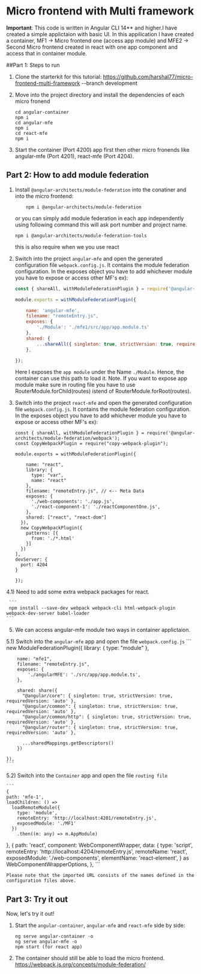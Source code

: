 # Micro frontend with Multi framework
**Important**: This code is written in Angular CLI 14** and higher.I have created a simple applictaion with basic UI. In this appilication I have created a container, MF1 -> Micro frontend one (access app module) and MFE2 -> Second Micro frontend created in react with one app component and access that in container module.

##Part 1: Steps to run

1. Clone the starterkit for this tutorial:
   https://github.com/harshal77/micro-frontend-multi-framework --branch development

2. Move into the project directory and install the dependencies of each micro fronend 

    ```
    cd angular-container
    npm i
    cd angular-mfe
    npm i
    cd react-mfe
    npm i
    ```

3. Start the container (Port 4200) app first then other micro fronends like angular-mfe (Port 4201), react-mfe (Port 4204).



## Part 2: How to add module federation


1. Install ``@angular-architects/module-federation`` into the conatiner and into the micro frontend:

    ```
        npm i @angular-architects/module-federation

    ```
    or you can simply add module federation in each app independently using following command this will ask port number and project name.
    
    ```
    npm i @angular-architects/module-federation-tools  
    ```
    this is also require when we you use react


3. Switch into the project ``angular-mfe`` and open the generated configuration file ``webpack.config.js``. It contains the module federation configuration. In the exposes object you have to add whichever module you have to expose or access other MF's ex):

    ```javascript
    const { shareAll, withModuleFederationPlugin } = require('@angular-architects/module-federation/webpack');

    module.exports = withModuleFederationPlugin({

        name: 'angular-mfe',
        filename: "remoteEntry.js",
        exposes: {
            './Module': './mfe1/src/app/app.module.ts'
        },
        shared: {
            ...shareAll({ singleton: true, strictVersion: true, requiredVersion: 'auto' }),
        },

    });
    ```

    Here I  exposes the ``app module`` under the Name ``./Module``. Hence, the container can use this path to load it.
    Note. If you want to expose app module make sure in routing file you have to use RouterModule.forChild(routes) istend of   RouterModule.forRoot(routes).

4. Switch into the project ``react-mfe`` and open the generated configuration file ``webpack.config.js``. It contains the module federation configuration. In the exposes object you have to add whichever module you have to expose or access other MF's ex):

    ```
    const { shareAll, withModuleFederationPlugin } = require('@angular-architects/module-federation/webpack');
    const CopyWebpackPlugin = require("copy-webpack-plugin");

    module.exports = withModuleFederationPlugin({

        name: "react",
        library: {
          type: "var",
          name: "react"
        },
        filename: "remoteEntry.js", // <-- Meta Data
        exposes: {
          './web-components': './app.js',
          './react-component-1': './reactComponentOne.js',
        },
        shared: ["react", "react-dom"]
      }),
      new CopyWebpackPlugin({
        patterns: [{
          from: './*.html'
        }]
      })
    ],
    devServer: {
      port: 4204
    }

    });
    ```
4.1) Need to add some extra webpack packages for react.

     ```
     npm install --save-dev webpack webpack-cli html-webpack-plugin webpack-dev-server babel-loader
    ```
    

5. We can access angular-mfe module two ways in container applictaion.

  
5.1) Switch into the ``angular-mfe`` app and open the file ``webpack.config.js``
    ```
    new ModuleFederationPlugin({
        library: { type: "module" },

        name: "mfe1",
        filename: "remoteEntry.js",
        exposes: {
            './angularMFE': './src/app/app.module.ts',
        },          

        shared: share({
          "@angular/core": { singleton: true, strictVersion: true, requiredVersion: 'auto' }, 
          "@angular/common": { singleton: true, strictVersion: true, requiredVersion: 'auto' }, 
          "@angular/common/http": { singleton: true, strictVersion: true, requiredVersion: 'auto' }, 
          "@angular/router": { singleton: true, strictVersion: true, requiredVersion: 'auto' },

          ...sharedMappings.getDescriptors()
        })
        
    }),
    ```


5.2) Switch into the ``Container`` app and open the file ``routing file``

    ```
    {
    path: 'mfe-1',
    loadChildren: () =>
      loadRemoteModule({
        type: 'module',
        remoteEntry: 'http://localhost:4201/remoteEntry.js',
        exposedModule: './MF1'
      })
        .then((m: any) => m.AppModule)
  },
  {
    path: 'react',
    component: WebComponentWrapper,
    data: {
      type: 'script',
      remoteEntry: 'http://localhost:4204/remoteEntry.js',
      remoteName: 'react',
      exposedModule: './web-components',
      elementName: 'react-element',
    } as WebComponentWrapperOptions,
  },
    ```



    Please note that the imported URL consists of the names defined in the configuration files above.
  

## Part 3: Try it out

Now, let's try it out!

1. Start the ``angular-container``,  ``angular-mfe`` and ``react-mfe`` side by side:

    ```
    ng serve angular-container -o
    ng serve angular-mfe -o
    npm start (for react app)
    ```


4. The container should still be able to load the micro frontend.
https://webpack.js.org/concepts/module-federation/
